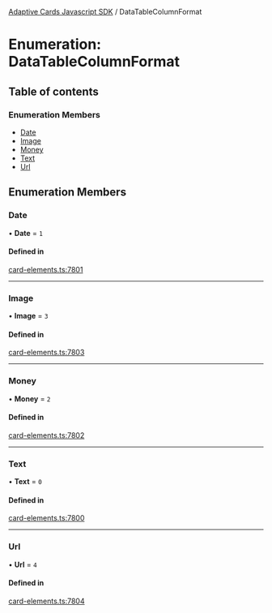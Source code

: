 [Adaptive Cards Javascript SDK](../README.md) / DataTableColumnFormat

# Enumeration: DataTableColumnFormat

## Table of contents

### Enumeration Members

- [Date](DataTableColumnFormat.md#date)
- [Image](DataTableColumnFormat.md#image)
- [Money](DataTableColumnFormat.md#money)
- [Text](DataTableColumnFormat.md#text)
- [Url](DataTableColumnFormat.md#url)

## Enumeration Members

### Date

• **Date** = ``1``

#### Defined in

[card-elements.ts:7801](https://github.com/asseco-see/AdaptiveCards/blob/1f0afdc45/source/nodejs/adaptivecards/src/card-elements.ts#L7801)

___

### Image

• **Image** = ``3``

#### Defined in

[card-elements.ts:7803](https://github.com/asseco-see/AdaptiveCards/blob/1f0afdc45/source/nodejs/adaptivecards/src/card-elements.ts#L7803)

___

### Money

• **Money** = ``2``

#### Defined in

[card-elements.ts:7802](https://github.com/asseco-see/AdaptiveCards/blob/1f0afdc45/source/nodejs/adaptivecards/src/card-elements.ts#L7802)

___

### Text

• **Text** = ``0``

#### Defined in

[card-elements.ts:7800](https://github.com/asseco-see/AdaptiveCards/blob/1f0afdc45/source/nodejs/adaptivecards/src/card-elements.ts#L7800)

___

### Url

• **Url** = ``4``

#### Defined in

[card-elements.ts:7804](https://github.com/asseco-see/AdaptiveCards/blob/1f0afdc45/source/nodejs/adaptivecards/src/card-elements.ts#L7804)
